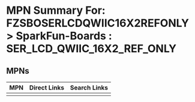 



# MPN Summary For: FZSBOSERLCDQWIIC16X2REFONLY > SparkFun-Boards : SER_LCD_QWIIC_16X2_REF_ONLY

## MPNs
  

|MPN|Direct Links|Search Links|
| :--- | :--- | :--- |
||||
